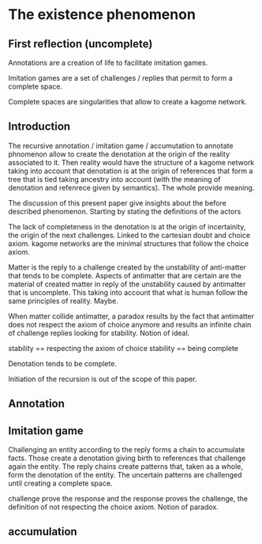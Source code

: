 # The existence phenomenon

## First reflection (uncomplete)

Annotations are a creation of life to facilitate imitation games.

Imitation games are a set of challenges / replies that permit to form a complete space.

Complete spaces are singularities that allow to create a kagome network.

## Introduction

The recursive annotation / imitation game / accumutation to annotate phnomenon allow to create the denotation at the origin of the reality associated to it. Then reality would have the structure of a kagome network taking into account that denotation is at the origin of references that form a tree that is tied taking ancestry into account (with the meaning of denotation and refenrece given by semantics). The whole provide meaning.

The discussion of this present paper give insights about the before described phenomenon. Starting by stating the definitions of the actors

The lack of completeness in the denotation is at the origin of incertainity, the origin of the next challenges. Linked to the cartesian doubt and choice axiom. kagome networks are the minimal structures that follow the choice axiom.

Matter is the reply to a challenge created by the unstability of anti-matter that tends to be complete. Aspects of antimatter that are certain are the material of created matter in reply of the unstability caused by antimatter that is uncomplete. This taking into account that what is human follow the same principles of reality. Maybe.

When matter collide antimatter, a paradox results by the fact that antimatter does not respect the axiom of choice anymore and results an infinite chain of challenge replies looking for stability. Notion of ideal.

stability == respecting the axiom of choice
stability == being complete

Denotation tends to be complete.

Initiation of the recursion is out of the scope of this paper.

## Annotation

## Imitation game

Challenging an entity according to the reply forms a chain to accumulate facts. Those create a denotation giving birth to references that challenge again the entity. The reply chains create patterns that, taken as a whole, form the denotation of the entity. The uncertain patterns are challenged until creating a complete space.

challenge prove the response and the response proves the challenge, the definition of not respecting the choice axiom. Notion of paradox.

## accumulation

